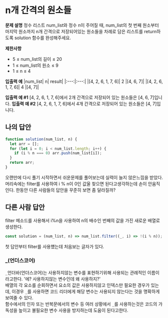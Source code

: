 # n개 간격의 원소들

**문제 설명**
정수 리스트 num_list와 정수 n이 주어질 때, num_list의 첫 번째 원소부터 마지막 원소까지 n개 간격으로 저장되어있는 원소들을 차례로 담은 리스트를 return하도록 solution 함수를 완성해주세요.

**제한사항**

- 5 ≤ num_list의 길이 ≤ 20
- 1 ≤ num_list의 원소 ≤ 9
- 1 ≤ n ≤ 4

**입출력 예**
|num_list| n| result|
|:---:|:---:|
|[4, 2, 6, 1, 7, 6]| 2 |[4, 6, 7]|
|[4, 2, 6, 1, 7, 6]| 4 |[4, 7]|

**입출력 예 #1**
[4, 2, 6, 1, 7, 6]에서 2개 간격으로 저장되어 있는 원소들은 [4, 6, 7]입니다.
**입출력 예 #2**
[4, 2, 6, 1, 7, 6]에서 4개 간격으로 저장되어 있는 원소들은 [4, 7]입니다.

## 나의 답안

```js
function solution(num_list, n) {
  let arr = [];
  for (let i = 0; i < num_list.length; i++) {
    if (i % n === 0) arr.push(num_list[i]);
  }
  return arr;
}
```

오랜만에 다시 풀기 시작하면서 쉬운문제를 풀어보는데 실력이 늘지 않은느낌을 받았다.
머리속에는 filter를 사용하여 i % n이 0인 값울 찾으면 된다고생각하는데 손이 안움직인다.
한동안 다른 사람들의 답안을 꾸준히 보면 좀 달라질까?

## 다른 사람 답안

filter 메소드를 사용해서 i%n을 사용하여 n의 배수인 번째의 값을 가진 새로운 배열로 생성한다.

```js
const solution = (num_list, n) => num_list.filter((_, i) => !(i % n));
```

첫 답안부터 filter를 사용헀는데 처음보는 글자가 있다.

### \_(언더스코어)

`_`언더바(언더스코어)는 사용하지않는 변수를 표현하기위해 사용되는 관례적인 이름이라고한다.
'에? 사용하지않는 변수인데 왜 사용하지?'  
배열의 각 요소를 순회하면서 요소의 값은 사용하지않고 인덱스만 필요한 경우가 있는데, 이경우 `_`를 사용하면 코드 리더에게 해당 변수는 사용되지 않는다는 것을 명확하게 보여줄 수 있다.  
함수에서의 인자 또는 반복문에서의 변수 등 여러 상황에서 `_`를 사용하는것은 코드의 가독성을 높이고 불필요한 변수 사용을 방지하는데 도움이 된다고한다.
